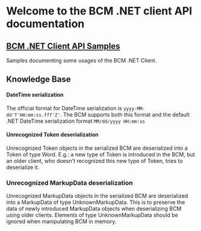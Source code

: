 # Welcome to the BCM .NET client API documentation

## [BCM .NET Client API Samples](samples.md)
Samples documenting some usages of the BCM .NET Client.

## Knowledge Base

#### DateTime serialization
The official format for DateTime serialization is `yyyy-MM-dd'T'HH:mm:ss.fff'Z'`. The BCM supports both this format and the default .NET DateTime serialization format `MM/dd/yyyy HH:mm:ss`

#### Unrecognized Token deserialization
Unrecognized Token objects in the serialized BCM are deserialized into a Token of type Word. E.g.: a new type of Token is introduced in the BCM, but an older client, who doesn't recognized this new type of Token, tries to deserialize it.

### Unrecognized MarkupData deserialization
Unrecognized MarkupData objects in the serialized BCM are deserialized into a MarkupData of type UnknownMarkupData. This is to preserve the data of newly introduced MarkupData objects when deserializing BCM using older clients. Elements of type UnknownMarkupData should be ignored when manipulating BCM in memory.